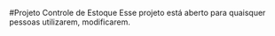#Projeto Controle de Estoque Esse projeto está aberto para quaisquer pessoas utilizarem, modificarem.
